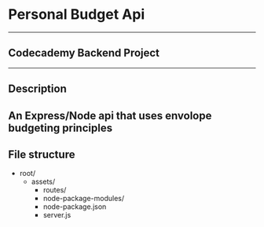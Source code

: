 # Personal Budget Api 
---
## **Codecademy Backend Project**
---
## Description
  An Express/Node api that uses envolope budgeting principles
---
## File structure
  - root/
	  - assets/
		- routes/
		- node-package-modules/
		- node-package.json
		- server.js